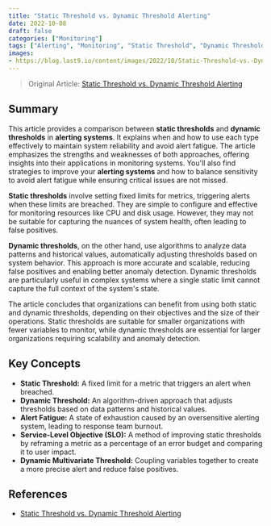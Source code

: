 ```yaml
--- 
title: "Static Threshold vs. Dynamic Threshold Alerting"
date: 2022-10-08
draft: false
categories: ["Monitoring"]
tags: ["Alerting", "Monitoring", "Static Threshold", "Dynamic Threshold"]
images:
- https://blog.last9.io/content/images/2022/10/Static-Threshold-vs.-Dynamic-Threshold-Alerting-copy.jpg
---
```


> Original Article: [Static Threshold vs. Dynamic Threshold Alerting](https://last9.io/blog/static-threshold-vs-dynamic-threshold-alerting)

## Summary

This article provides a comparison between **static thresholds** and **dynamic thresholds** in **alerting systems**. It explains when and how to use each type effectively to maintain system reliability and avoid alert fatigue. The article emphasizes the strengths and weaknesses of both approaches, offering insights into their applications in monitoring systems. You'll also find strategies to improve your **alerting systems** and how to balance sensitivity to avoid alert fatigue while ensuring critical issues are not missed.

**Static thresholds** involve setting fixed limits for metrics, triggering alerts when these limits are breached. They are simple to configure and effective for monitoring resources like CPU and disk usage. However, they may not be suitable for capturing the nuances of system health, often leading to false positives.

**Dynamic thresholds**, on the other hand, use algorithms to analyze data patterns and historical values, automatically adjusting thresholds based on system behavior. This approach is more accurate and scalable, reducing false positives and enabling better anomaly detection. Dynamic thresholds are particularly useful in complex systems where a single static limit cannot capture the full context of the system's state.

The article concludes that organizations can benefit from using both static and dynamic thresholds, depending on their objectives and the size of their operations. Static thresholds are suitable for smaller organizations with fewer variables to monitor, while dynamic thresholds are essential for larger organizations requiring scalability and anomaly detection.

## Key Concepts

*   **Static Threshold:** A fixed limit for a metric that triggers an alert when breached.
*   **Dynamic Threshold:** An algorithm-driven approach that adjusts thresholds based on data patterns and historical values.
*   **Alert Fatigue:** A state of exhaustion caused by an oversensitive alerting system, leading to response team burnout.
*   **Service-Level Objective (SLO):** A method of improving static thresholds by reframing a metric as a percentage of an error budget and comparing it to user impact.
*   **Dynamic Multivariate Threshold:** Coupling variables together to create a more precise alert and reduce false positives.

## References

*   [Static Threshold vs. Dynamic Threshold Alerting](https://last9.io/blog/static-threshold-vs-dynamic-threshold-alerting)
